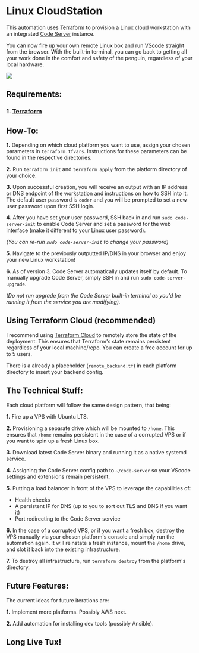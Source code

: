 # Linux CloudStation
This automation uses [Terraform](https://github.com/hashicorp/terraform) to provision a Linux cloud workstation with an integrated [Code Server](https://github.com/cdr/code-server) instance.

You can now fire up your own remote Linux box and run [VScode](https://github.com/microsoft/vscode) straight from the browser. With the built-in terminal, you can go back to getting all your work done in the comfort and safety of the penguin, regardless of your local hardware.

![](https://d33wubrfki0l68.cloudfront.net/523f0c3da72d677f7cc0031bc3b85f8e83a36ea7/ec829/assets/img/vscode-pomerium.72601c46.png)

## Requirements:
### 1. [Terraform](https://terraform.io/)

## How-To:
**1.** Depending on which cloud platform you want to use, assign your chosen parameters in `terraform.tfvars`. Instructions for these parameters can be found in the respective directories.

**2.** Run `terraform init` and `terraform apply` from the platform directory of your choice.

**3.** Upon successful creation, you will receive an output with an IP address or DNS endpoint of the workstation and instructions on how to SSH into it. The default user password is `coder` and you will be prompted to set a new user password upon first SSH login.

**4.** After you have set your user password, SSH back in and run `sudo code-server-init` to enable Code Server and set a password for the web interface (make it different to your Linux user password).

  *(You can re-run `sudo code-server-init` to change your password)*

**5.** Navigate to the previously outputted IP/DNS in your browser and enjoy your new Linux workstation!

**6.** As of version 3, Code Server automatically updates itself by default. To manually upgrade Code Server, simply SSH in and run `sudo code-server-upgrade`.

*(Do not run upgrade from the Code Server built-in terminal as you'd be running it from the service you are modifying).*

## Using Terraform Cloud (recommended)

I recommend using [Terraform Cloud](https://www.terraform.io/docs/cloud/index.html) to remotely store the state of the deployment. This ensures that Terraform's state remains persistent regardless of your local machine/repo. You can create a free account for up to 5 users.

There is a already a placeholder (`remote_backend.tf`) in each platform directory to insert your backend config.

## The Technical Stuff:
Each cloud platform will follow the same design pattern, that being:

**1.** Fire up a VPS with Ubuntu LTS.

**2.** Provisioning a separate drive which will be mounted to `/home`. This ensures that `/home` remains persistent in the case of a corrupted VPS or if you want to spin up a fresh Linux box.

**3.** Download latest Code Server binary and running it as a native systemd service.

**4.** Assigning the Code Server config path to `~/code-server` so your VScode settings and extensions remain persistent.

**5.** Putting a load balancer in front of the VPS to leverage the capabilities of:
* Health checks
* A persistent IP for DNS (up to you to sort out TLS and DNS if you want it)
* Port redirecting to the Code Server service

**6.** In the case of a corrupted VPS, or if you want a fresh box, destroy the VPS manually via your chosen platform's console and simply run the automation again. It will reinstate a fresh instance, mount the `/home` drive, and slot it back into the existing infrastructure.

**7.** To destroy all infrastructure, run `terraform destroy` from the platform's directory.

## Future Features:
The current ideas for future iterations are:

**1.** Implement more platforms. Possibly AWS next.

**2.** Add automation for installing dev tools (possibly Ansible).

## Long Live Tux!
